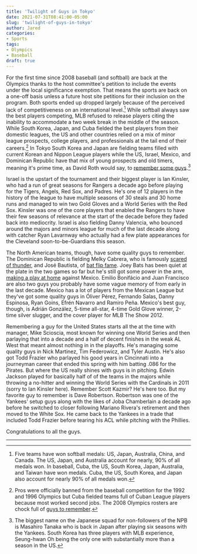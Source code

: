 ```yaml
---
title: 'Twilight of Guys in Tokyo'
date: 2021-07-31T08:41:00-05:00
slug: 'twilight-of-guys-in-tokyo'
author: Jared
categories:
- Sports
tags:
- Olympics
- Baseball
draft: true
---
```


For the first time since 2008 baseball (and softball) are back at the Olympics thanks to the host committee's petition to include the events under the local significance exemption. That means the sports are back on a one-off basis unless a future host site petitions for their inclusion on the program. Both sports ended up dropped largely because of the perceived lack of competitiveness on an international level.[^1] While softball always saw the best players competing, MLB refused to release players citing the inability to accommodate a two week break in the middle of the season. While South Korea, Japan, and Cuba fielded the best players from their domestic leagues, the US and other countries relied on a mix of minor league prospects, college players, and professionals at the tail end of their careers.[^2] In Tokyo South Korea and Japan are fielding teams filled with current Korean and Nippon League players while the US, Israel, Mexico, and Dominican Republic have that mix of young prospects and old timers, meaning it's prime time, as David Roth would say, to [remember some guys](https://deadspin.com/lets-remember-some-guys-behind-the-remembering-1837487820).[^3]

Israel is the upstart of the tournament and their biggest player is Ian Kinsler, who had a run of great seasons for Rangers a decade ago before playing for the Tigers, Angels, Red Sox, and Padres. He's one of 12 players in the history of the league to have multiple seasons of 30 steals and 30 home runs and managed to win two Gold Gloves and a World Series with the Red Sox. Kinsler was one of the core players that enabled the Rangers to have their few seasons of relevance at the start of the decade before they faded back into mediocrity. Israel is also fielding Danny Valencia, who bounced around the majors and minors league for much of the last decade along with catcher Ryan Lavarnway who actually had a few plate appearances for the Cleveland soon-to-be-Guardians this season.

The North American teams, though, have some quality guys to remember. The Dominican Republic is fielding Melky Cabrera, who is famously [scared of thunder](https://www.youtube.com/watch?v=4Ix7co3Icug), and José Bautista, of [bat flip fame](https://www.youtube.com/watch?v=-UdsVO7HaJg). Joey Bats has been quiet at the plate in the two games so far but he's still got some power in the arm, [making a play at home](https://youtu.be/N0EHIg5ZWTA?t=80) against Mexico. Emilio Bonifácio and Juan Francisco are also two guys you probably have some vague memory of from early in the last decade. Mexico has a lot of players from the Mexican League but they've got some quality guys in Óliver Pérez, Fernando Salas, Danny Espinosa, Ryan Goins, Efrén Navarro and Ramiro Peña. Mexico's best guy, though, is Adrián González, 5-time all-star, 4-time Gold Glove winner, 2-time silver slugger, and the cover player for MLB The Show 2012.

Remembering a guy for the United States starts all the at the time with manager, Mike Scioscia, most known for winning one World Series and then parlaying that into a decade and a half of decent finishes in the weak AL West that meant almost nothing in in the playoffs. He's managing some quality guys in Nick Martinez, Tim Federowicz, and Tyler Austin. He's also got Todd Frazier who parlayed his good years in Cincinnati into a journeyman career that ended this spring with him batting .086 for the Pirates. But where the US really shines with guys is in pitching. Edwin Jackson played for basically half of of the teams in the majors while throwing a no-hitter and winning the World Series with the Cardinals in 2011 (sorry to Ian Kinsler here). Remember Scott Kazmir? He's here too. But my favorite guy to remember is Dave Robertson. Robertson was one of the Yankees' setup guys along with the likes of Joba Chamberlain a decade ago before he switched to closer following Mariano Rivera's retirement and then moved to the White Sox. He came back to the Yankees in a trade that included Todd Frazier before tearing his ACL while pitching with the Phillies. 

Congratulations to all the guys.

---
[^1]: Five teams have won softball medals: US, Japan, Australia, China, and Canada. The US, Japan, and Australia account for nearly, 90% of all medals won. In baseball, Cuba, the US, South Korea, Japan, Australia, and Taiwan have won medals. Cuba, the US, South Korea, and Japan also account for nearly 90% of all medals won.
[^2]: Pros were officially banned from the baseball competition for the 1992 and 1996 Olympics but Cuba fielded teams full of Cuban League players because most worked second jobs. The 2008 Olympics rosters are chock full of [guys to remember](https://en.wikipedia.org/wiki/Baseball_at_the_2008_Summer_Olympics).
[^3]: The biggest name on the Japanese squad for non-followers of the NPB is Masahiro Tanaka who is back in Japan after playing six seasons with the Yankees. South Korea has three players with MLB experience, Seung-hwan Oh being the only one with substantially more than a season in the US.
